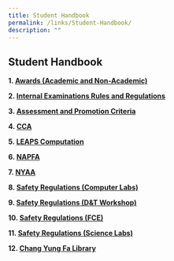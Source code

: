 ```yaml
---
title: Student Handbook
permalink: /links/Student-Handbook/
description: ""
---
```

## Student Handbook

**1. [Awards (Academic and Non-Academic)](/files/Links/Student%20Handbook/Awards%20(Academic%20and%20Non%20Academic).pdf)**

**2. [Internal Examinations Rules and Regulations](/files/Links/Student%20Handbook/Internal%20Examination%20Rules%20and%20Regulations.pdf)**  

**3. [Assessment and Promotion Criteria](/files/Links/Student%20Handbook/Assessment%20and%20Promotion%20Criteria.pdf)**  

**4. [CCA](/files/Links/Student%20Handbook/CCA.pdf)**

**5. [LEAPS Computation](/files/Links/Student%20Handbook/LEAPS.pdf)**

**6. [NAPFA](/files/Links/Student%20Handbook/NAPFA%20Standards.pdf)**

**7. [NYAA](/files/Links/Student%20Handbook/NYAA.pdf)**

**8. [Safety Regulations (Computer Labs)](/files/Links/Student%20Handbook/Safety%20Regulations%20in%20Computer%20Labs.pdf)**

**9. [Safety Regulations (D&T Workshop)](/files/Links/Student%20Handbook/Safety%20Regulations%20in%20D&T%20Workshop.pdf)**

**10. [Safety Regulations (FCE)](/files/Links/Student%20Handbook/Safety%20Regulations%20in%20Kitchen.pdf)**

**11. [Safety Regulations (Science Labs)](/files/Links/Student%20Handbook/Safety%20Regulations%20in%20Science%20Labs.pdf)**

**12. [Chang Yung Fa Library](/files/Links/Student%20Handbook/Chang%20Yung%20Fa%20Library.pdf)**